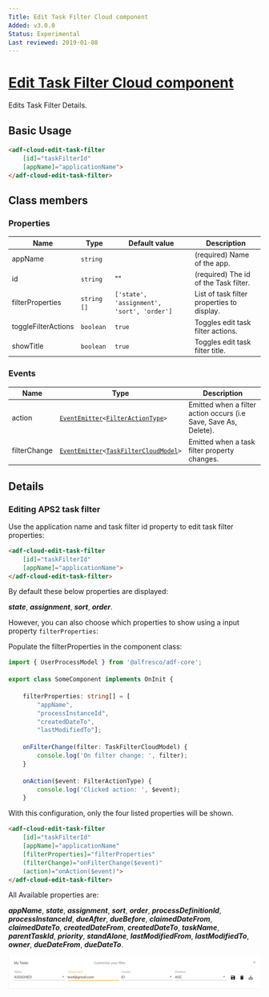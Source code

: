 ```yaml
---
Title: Edit Task Filter Cloud component
Added: v3.0.0
Status: Experimental
Last reviewed: 2019-01-08
---
```


# [Edit Task Filter Cloud component](../../lib/process-services-cloud/src/lib/task/task-filters/components/edit-task-filter-cloud.component.ts "Defined in edit-task-filter-cloud.component.ts")

Edits Task Filter Details.

## Basic Usage

```html
<adf-cloud-edit-task-filter 
    [id]="taskFilterId"
    [appName]="applicationName">
</adf-cloud-edit-task-filter>
```

## Class members

### Properties

| Name | Type | Default value | Description |
| ---- | ---- | ------------- | ----------- |
| appName | `string` |  | (required) Name of the app. |
| id | `string` | "" | (required) The id of the Task filter. |
| filterProperties | `string []` | `['state', 'assignment', 'sort', 'order']` | List of task filter properties to display. |
| toggleFilterActions | `boolean` | `true` | Toggles edit task filter actions. |
| showTitle | `boolean` | `true` | Toggles edit task filter title. |

### Events

| Name | Type | Description |
| ---- | ---- | ----------- |
| action | [`EventEmitter`](https://angular.io/api/core/EventEmitter)`<`[`FilterActionType`](../../lib/process-services-cloud/src/lib/task/task-filters/models/filter-cloud.model.ts)`>` | Emitted when a filter action occurs (i.e Save, Save As, Delete). |
| filterChange | [`EventEmitter`](https://angular.io/api/core/EventEmitter)`<`[`TaskFilterCloudModel`](../../lib/process-services-cloud/src/lib/task/task-filters/models/filter-cloud.model.ts)`>` | Emitted when a task filter property changes. |

## Details

### Editing APS2 task filter

Use the application name and task filter id property to edit task filter properties:

```html
<adf-cloud-edit-task-filter
    [id]="taskFilterId"
    [appName]="applicationName">
</adf-cloud-edit-task-filter>
```

By default these below properties are displayed:

**_state_**, **_assignment_**, **_sort_**, **_order_**.

However, you can also choose which properties to show using a input property
`filterProperties`:

Populate the filterProperties in the component class:

```ts
import { UserProcessModel } from '@alfresco/adf-core';

export class SomeComponent implements OnInit {

    filterProperties: string[] = [
        "appName",
        "processInstanceId",
        "createdDateTo",
        "lastModifiedTo"];

    onFilterChange(filter: TaskFilterCloudModel) {
        console.log('On filter change: ', filter);
    }

    onAction($event: FilterActionType) {
        console.log('Clicked action: ', $event);
    }
```

With this configuration, only the four listed properties will be shown.

```html
<adf-cloud-edit-task-filter
    [id]="taskFilterId"
    [appName]="applicationName"
    [filterProperties]="filterProperties"
    (filterChange)="onFilterChange($event)"
    (action)="onAction($event)">
</adf-cloud-edit-task-filter>
```


All Available properties are:

**_appName_**, **_state_**, **_assignment_**, **_sort_**, **_order_**, **_processDefinitionId_**, **_processInstanceId_**, **_dueAfter_**, **_dueBefore_**, **_claimedDateFrom_**, **_claimedDateTo_**, **_createdDateFrom_**, **_createdDateTo_**, **_taskName_**, **_parentTaskId_**, **_priority_**, **_standAlone_**, **_lastModifiedFrom_**, **_lastModifiedTo_**, **_owner_**, **_dueDateFrom_**, **_dueDateTo_**.

![edit-task-filter-cloud](../docassets/images/edit-task-filter-cloud.component.png)
